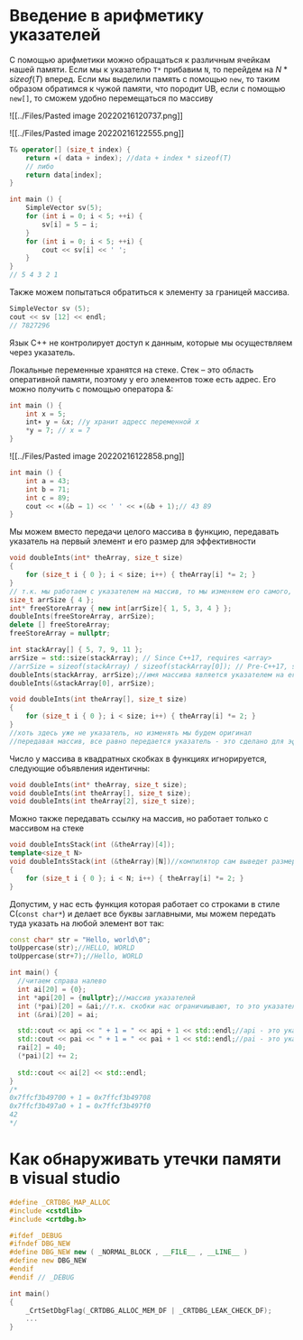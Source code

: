 # Введение в арифметику указателей
С помощью арифметики можно обращаться к различным ячейкам нашей памяти. Если мы к указателю `T*` прибавим `N`, то перейдем на $N*sizeof(T)$ вперед. Если мы выделили память с помощью `new`, то таким образом обратимся к чужой памяти, что породит UB, если с помощью `new[]`, то сможем удобно перемещаться по массиву

![[../Files/Pasted image 20220216120737.png]]

![[../Files/Pasted image 20220216122555.png]]

```cpp
T& operator[] (size_t index) { 
	return ∗( data + index); //data + index * sizeof(T)
	// либо
	return data[index];
}

int main () { 
	SimpleVector sv(5); 
	for (int i = 0; i < 5; ++i) { 
		sv[i] = 5 − i; 
	} 
	for (int i = 0; i < 5; ++i) { 
		cout << sv[i] << ' '; 
	} 
} 
// 5 4 3 2 1
```

Также можем попытаться обратиться к элементу за границей массива.

```cpp
SimpleVector sv (5); 
cout << sv [12] << endl; 
// 7827296
```

Язык С++ не контролирует доступ к данным, которые мы осуществляем через указатель.

Локальные переменные хранятся на стеке. Стек – это область оперативной памяти, поэтому у его элементов тоже есть адрес. Его можно получить с помощью оператора &:

```cpp
int main () { 
	int x = 5; 
	int∗ y = &x; //y хранит адресс переменной x
	*y = 7; // x = 7
}
```

![[../Files/Pasted image 20220216122858.png]]

```cpp
int main () { 
	int a = 43; 
	int b = 71; 
	int c = 89; 
	cout << ∗(&b − 1) << ' ' << ∗(&b + 1);// 43 89
}
```

Мы можем вместо передачи целого массива в функцию, передавать указатель на первый элемент и его размер для эффективности

```cpp
void doubleInts(int* theArray, size_t size)
{
	for (size_t i { 0 }; i < size; i++) { theArray[i] *= 2; }
}
// т.к. мы работаем с указателем на массив, то мы изменяем его самого, а не копию
size_t arrSize { 4 };
int* freeStoreArray { new int[arrSize]{ 1, 5, 3, 4 } };
doubleInts(freeStoreArray, arrSize);
delete [] freeStoreArray;
freeStoreArray = nullptr;

int stackArray[] { 5, 7, 9, 11 };
arrSize = std::size(stackArray); // Since C++17, requires <array>
//arrSize = sizeof(stackArray) / sizeof(stackArray[0]); // Pre-C++17, see Ch1
doubleInts(stackArray, arrSize);//имя массива является указателем на его первый элемент
doubleInts(&stackArray[0], arrSize);
```

```cpp
void doubleInts(int theArray[], size_t size)
{
	for (size_t i { 0 }; i < size; i++) { theArray[i] *= 2; }
}
//хоть здесь уже не указатель, но изменять мы будем оригинал
//передавая массив, все равно передается указатель - это сделано для эффективности
```

Число у массива в квадратных скобках в функциях игнорируется, следующие объявления идентичны:

```cpp
void doubleInts(int* theArray, size_t size);
void doubleInts(int theArray[], size_t size);
void doubleInts(int theArray[2], size_t size);
```

Можно также передавать ссылку на массив, но работает только с массивом на стеке

```cpp
void doubleIntsStack(int (&theArray)[4]);
template<size_t N>
void doubleIntsStack(int (&theArray)[N])//компилятор сам выведет размер массива
{
	for (size_t i { 0 }; i < N; i++) { theArray[i] *= 2; }
}
```

Допустим, у нас есть функция которая работает со строками в стиле C(`const char*`) и делает все буквы заглавными, мы можем передать туда указать на любой элемент вот так:

```cpp
const char* str = "Hello, world\0";
toUppercase(str);//HELLO, WORLD
toUppercase(str+7);//Hello, WORLD
```

```cpp
int main() {
  //читаем справа налево
  int ai[20] = {0};
  int *api[20] = {nullptr};//массив указателей
  int (*pai)[20] = &ai;//т.к. скобки нас ограничиывают, то это указатель на массив
  int (&rai)[20] = ai;

  std::cout << api << " + 1 = " << api + 1 << std::endl;//api - это указатель на первый элемент, +1 - перепрыгиваем на второй элемент
  std::cout << pai << " + 1 = " << pai + 1 << std::endl;//pai - это указатель на массив, соответсвенно прибавляя 1 мы перепрыгиваем через весь массив
  rai[2] = 40;
  (*pai)[2] += 2;
  
  std::cout << ai[2] << std::endl;
}
/*
0x7ffcf3b49700 + 1 = 0x7ffcf3b49708
0x7ffcf3b497a0 + 1 = 0x7ffcf3b497f0
42
*/
```


# Как обнаруживать утечки памяти в visual studio
```cpp
#define _CRTDBG_MAP_ALLOC
#include <cstdlib>
#include <crtdbg.h>

#ifdef _DEBUG
#ifndef DBG_NEW
#define DBG_NEW new ( _NORMAL_BLOCK , __FILE__ , __LINE__ )
#define new DBG_NEW
#endif
#endif // _DEBUG

int main()
{
	_CrtSetDbgFlag(_CRTDBG_ALLOC_MEM_DF | _CRTDBG_LEAK_CHECK_DF);
	...
}
```